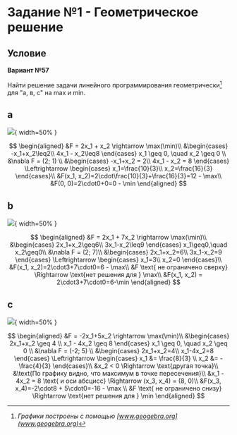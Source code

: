 # Задание №1 - Геометрическое решение

## Условие

**Вариант №57**

Найти решение задачи линейного программирования геометрически[^1] для "а, в, с" на max и min.

[^1]: _Графики построены с помощью [www.geogebra.org](www.geogebra.org)_

## a

![](tmp/images/1-a.jpg){ width=50% }

$$
\begin{aligned}
&F = 2x_1 + x_2 \rightarrow \max(\min)\\
&\begin{cases}
-x_1+x_2\leq2\\
4x_1 - x_2\leq8
\end{cases}
x_1 \geq 0, \quad x_2 \geq 0 \\
&\nabla F = (2; 1) \\
&\begin{cases}
    -x_1+x_2 = 2\\
    4x_1 - x_2 = 8
\end{cases}
\Leftrightarrow
\begin{cases}
    x_1=\frac{10}{3}\\
    x_2=\frac{16}{3}
\end{cases}\\
&F(x_1, x_2)=2\cdot\frac{10}{3}+\frac{16}{3}=12 - \max\\
&F(0, 0)=2\cdot0+0=0 - \min
\end{aligned}
$$

## b

![](tmp/images/1-b.jpg){ width=50% }

$$
\begin{aligned}
&F = 2x_1 + 7x_2 \rightarrow \max(\min)\\
&\begin{cases}
2x_1+x_2\geq6\\
3x_1-x_2\leq9
\end{cases}
x_1\geq0,\quad x_2\geq0\\
&\nabla F = (2; 7)\\
&\begin{cases}
    2x_1+x_2=6\\
    3x_1-x_2=9
\end{cases}
\Leftrightarrow
\begin{cases}
    x_1=3\\
    x_2=0
\end{cases}\\
&F(x_1, x_2)=2\cdot3+7\cdot0=6 - \max\\
&F \text{ не ограничено сверху} \Rightarrow \text{нет решения для } \max\\
&F(x_1, x_2) = 2\cdot3+7\cdot0=6-\min
\end{aligned}
$$

## c

![](tmp/images/1-c.jpg){ width=50% }

$$
\begin{aligned}
&F = -2x_1+5x_2 \rightarrow \max(\min)\\
&\begin{cases}
2x_1+x_2 \geq 4 \\
x_1 - 4x_2 \geq 8
\end{cases}
x_1 \geq 0, \quad x_2 \geq 0 \\
&\nabla F = (-2; 5) \\
&\begin{cases}
    2x_1+x_2=4\\
    x_1-4x_2=8
\end{cases}
\Leftrightarrow
\begin{cases}
    x_1 &= \frac{8}{3} \\
    x_2 &= -\frac{4}{3}
\end{cases}\\
&x_2 < 0 \Rightarrow \text{другая точка}\\
&\text{По графику видно, что максимум в точке пересечения}\\
&x_1 - 4x_2 = 8 \text{ и оси абсцисс} \Rightarrow (x_3, x_4) = (8, 0)\\
&F(x_3, x_4)=-2\cdot8 + 5\cdot0=-16 - \max \\
&F \text{ не ограничено снизу} \Rightarrow \text{нет решения для } \min
\end{aligned}
$$
